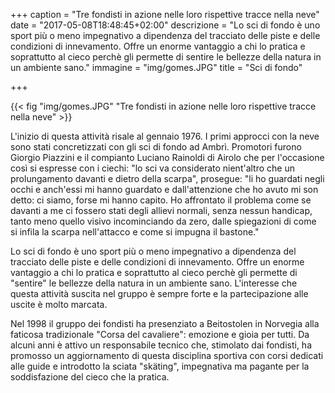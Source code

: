 +++
caption = "Tre fondisti in azione nelle loro rispettive tracce nella neve"
date = "2017-05-08T18:48:45+02:00"
descrizione = "Lo sci di fondo è uno sport più o meno impegnativo a dipendenza del tracciato delle piste e delle condizioni di innevamento. Offre un enorme vantaggio a chi lo pratica e soprattutto al cieco perchè gli permette di sentire le bellezze della natura in un ambiente sano."
immagine = "img/gomes.JPG"
title = "Sci di fondo"

+++

{{< fig "img/gomes.JPG" "Tre fondisti in azione nelle loro rispettive tracce nella neve" >}}

L'inizio di questa attività risale al gennaio 1976.
I primi approcci con la neve sono stati concretizzati con gli sci di fondo ad Ambrì.
Promotori furono Giorgio Piazzini e il compianto Luciano Rainoldi di Airolo che per l'occasione così si espresse con i ciechi: "lo sci va considerato nient'altro che un prolungamento davanti e dietro della scarpa", prosegue: "li ho guardati negli occhi e anch'essi mi hanno guardato e dall'attenzione che ho avuto mi son detto: ci siamo, forse mi hanno capito. Ho affrontato il problema come se davanti a me ci fossero stati degli allievi normali, senza nessun handicap, tanto meno quello visivo incominciando da zero, dalle spiegazioni di come si infila la scarpa nell'attacco e come si impugna il bastone."

Lo sci di fondo è uno sport più o meno impegnativo a dipendenza del tracciato delle piste e delle condizioni di innevamento. Offre un enorme vantaggio a chi lo pratica e soprattutto al cieco perchè gli permette di "sentire" le bellezze della natura in un ambiente sano. L'interesse che questa attività suscita nel gruppo è sempre forte e la partecipazione alle uscite è molto marcata.

Nel 1998 il gruppo dei fondisti ha presenziato a Beitostolen in Norvegia alla faticosa tradizionale "Corsa del cavaliere": emozione e gioia per tutti.
Da alcuni anni è attivo un responsabile tecnico che, stimolato dai fondisti, ha promosso un aggiornamento di questa disciplina sportiva con corsi dedicati alle guide e introdotto la sciata "skäting", impegnativa ma pagante per la soddisfazione del cieco che la pratica. 
